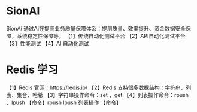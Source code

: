 # SionAI
  SionAi 通过Ai在提高业务质量保障体系：提测质量、效率提升、资金数据安全保障，系统稳定性保障等。
  【1】传统自动化测试平台
  【2】API自动化测试平台
  【3】性能测试
  【4】AI 自动化测试
# Redis 学习 
【1】Redis 官网：https://redis.io/
【2】Redis 支持很多数据结构：字符串、列表、集合、哈希
【3】字符串操作命令：set ，get
【4】列表操作命令：rpush 、lpush
【命令】rpush  lpush 列表操作
【命令】

  
  


